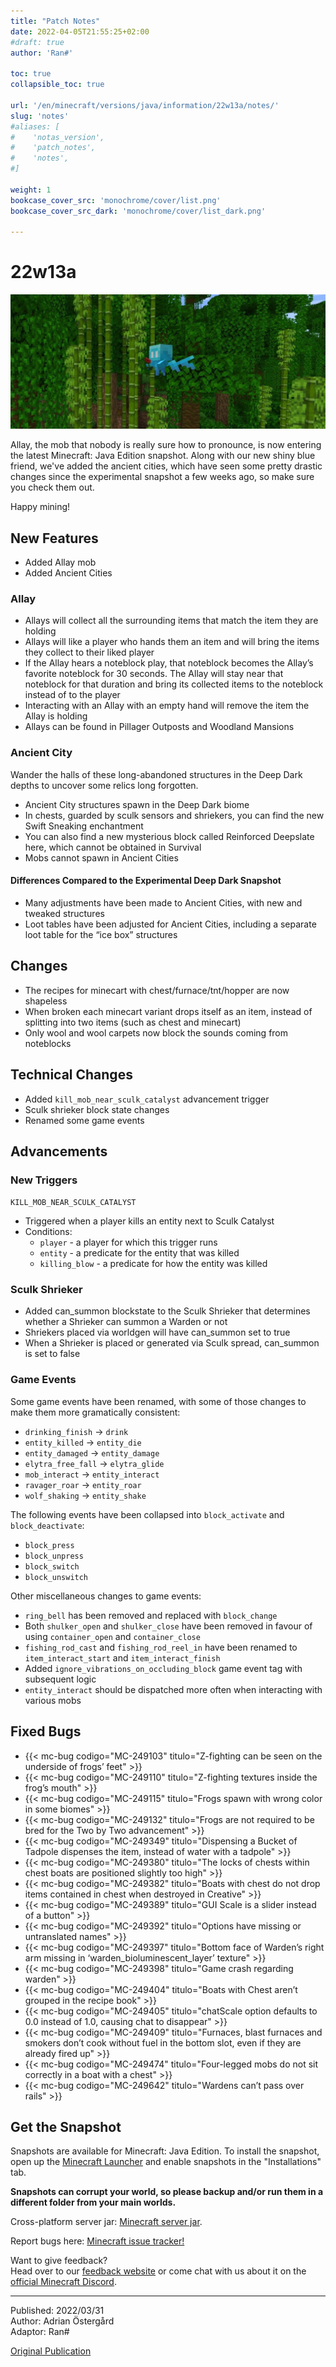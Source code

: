 ```yaml
---
title: "Patch Notes"
date: 2022-04-05T21:55:25+02:00
#draft: true
author: 'Ran#'

toc: true
collapsible_toc: true

url: '/en/minecraft/versions/java/information/22w13a/notes/'
slug: 'notes'
#aliases: [
#    'notas_version',
#    'patch_notes',
#    'notes',
#]

weight: 1
bookcase_cover_src: 'monochrome/cover/list.png'
bookcase_cover_src_dark: 'monochrome/cover/list_dark.png'

---
```


# 22w13a

<img src="/fotos_content/mobs/allay/allay1.webp" />

Allay, the mob that nobody is really sure how to pronounce, is now entering the latest Minecraft: Java Edition snapshot.
Along with our new shiny blue friend, we've added the ancient cities, which have seen some pretty drastic changes since the experimental snapshot a few weeks ago, so make sure you check them out.

Happy mining!

## New Features

- Added Allay mob
- Added Ancient Cities

### Allay

- Allays will collect all the surrounding items that match the item they are holding
- Allays will like a player who hands them an item and will bring the items they collect to their liked player
- If the Allay hears a noteblock play, that noteblock becomes the Allay’s favorite noteblock for 30 seconds. The Allay will stay near that noteblock for that duration and bring its collected items to the noteblock instead of to the player
- Interacting with an Allay with an empty hand will remove the item the Allay is holding
- Allays can be found in Pillager Outposts and Woodland Mansions

### Ancient City

Wander the halls of these long-abandoned structures in the Deep Dark depths to uncover some relics long forgotten.
- Ancient City structures spawn in the Deep Dark biome
- In chests, guarded by sculk sensors and shriekers, you can find the new Swift Sneaking enchantment
- You can also find a new mysterious block called Reinforced Deepslate here, which cannot be obtained in Survival
- Mobs cannot spawn in Ancient Cities

#### Differences Compared to the Experimental Deep Dark Snapshot

- Many adjustments have been made to Ancient Cities, with new and tweaked structures
- Loot tables have been adjusted for Ancient Cities, including a separate loot table for the “ice box” structures

## Changes

- The recipes for minecart with chest/furnace/tnt/hopper are now shapeless
- When broken each minecart variant drops itself as an item, instead of splitting into two items (such as chest and minecart)
- Only wool and wool carpets now block the sounds coming from noteblocks

## Technical Changes

- Added `kill_mob_near_sculk_catalyst` advancement trigger
- Sculk shrieker block state changes
- Renamed some game events

## Advancements
### New Triggers

`KILL_MOB_NEAR_SCULK_CATALYST`

- Triggered when a player kills an entity next to Sculk Catalyst
- Conditions:
    - `player` - a player for which this trigger runs
    - `entity` - a predicate for the entity that was killed
    - `killing_blow` - a predicate for how the entity was killed

### Sculk Shrieker

- Added can_summon blockstate to the Sculk Shrieker that determines whether a Shrieker can summon a Warden or not
- Shriekers placed via worldgen will have can_summon set to true
- When a Shrieker is placed or generated via Sculk spread, can_summon is set to false

### Game Events

Some game events have been renamed, with some of those changes to make them more gramatically consistent:
- `drinking_finish` -> `drink`
- `entity_killed` -> `entity_die`
- `entity_damaged` -> `entity_damage`
- `elytra_free_fall` -> `elytra_glide`
- `mob_interact` -> `entity_interact`
- `ravager_roar` -> `entity_roar`
- `wolf_shaking` -> `entity_shake`

The following events have been collapsed into `block_activate` and `block_deactivate`:
- `block_press`
- `block_unpress`
- `block_switch`
- `block_unswitch`

Other miscellaneous changes to game events:
- `ring_bell` has been removed and replaced with `block_change`
- Both `shulker_open` and `shulker_close` have been removed in favour of using `container_open` and `container_close`
- `fishing_rod_cast` and `fishing_rod_reel_in` have been renamed to `item_interact_start` and `item_interact_finish`
- Added `ignore_vibrations_on_occluding_block` game event tag with subsequent logic
- `entity_interact` should be dispatched more often when interacting with various mobs

## Fixed Bugs

- {{< mc-bug codigo="MC-249103" titulo="Z-fighting can be seen on the underside of frogs’ feet" >}}
- {{< mc-bug codigo="MC-249110" titulo="Z-fighting textures inside the frog’s mouth" >}}
- {{< mc-bug codigo="MC-249115" titulo="Frogs spawn with wrong color in some biomes" >}}
- {{< mc-bug codigo="MC-249132" titulo="Frogs are not required to be bred for the Two by Two advancement" >}}
- {{< mc-bug codigo="MC-249349" titulo="Dispensing a Bucket of Tadpole dispenses the item, instead of water with a tadpole" >}}
- {{< mc-bug codigo="MC-249380" titulo="The locks of chests within chest boats are positioned slightly too high" >}}
- {{< mc-bug codigo="MC-249382" titulo="Boats with chest do not drop items contained in chest when destroyed in Creative" >}}
- {{< mc-bug codigo="MC-249389" titulo="GUI Scale is a slider instead of a button" >}}
- {{< mc-bug codigo="MC-249392" titulo="Options have missing or untranslated names" >}}
- {{< mc-bug codigo="MC-249397" titulo="Bottom face of Warden’s right arm missing in ‘warden_bioluminescent_layer’ texture" >}}
- {{< mc-bug codigo="MC-249398" titulo="Game crash regarding warden" >}}
- {{< mc-bug codigo="MC-249404" titulo="Boats with Chest aren’t grouped in the recipe book" >}}
- {{< mc-bug codigo="MC-249405" titulo="chatScale option defaults to 0.0 instead of 1.0, causing chat to disappear" >}}
- {{< mc-bug codigo="MC-249409" titulo="Furnaces, blast furnaces and smokers don’t cook without fuel in the bottom slot, even if they are already fired up" >}}
- {{< mc-bug codigo="MC-249474" titulo="Four-legged mobs do not sit correctly in a boat with a chest" >}}
- {{< mc-bug codigo="MC-249642" titulo="Wardens can’t pass over rails" >}}

## Get the Snapshot

Snapshots are available for Minecraft: Java Edition.
To install the snapshot, open up the [Minecraft Launcher](https://www.minecraft.net/en-us/download) and enable snapshots in the "Installations" tab.

**Snapshots can corrupt your world, so please backup and/or run them in a different folder from your main worlds.**

Cross-platform server jar:
[Minecraft server jar](https://launcher.mojang.com/v1/objects/7c8afca77bb9a73d31cdc70f2f68b4119d581455/server.jar).

Report bugs here:
[Minecraft issue tracker!](https://bugs.mojang.com/projects/MC/issues)

Want to give feedback?\
Head over to our [feedback website](https://aka.ms/JavaSnapshotFeedback?ref=minecraftnet) or come chat with us about it on the [official Minecraft Discord](https://discordapp.com/invite/minecraft).

---

Published: 2022/03/31\
Author: Adrian Östergård\
Adaptor: Ran#

[Original Publication](https://www.minecraft.net/en-us/article/minecraft-snapshot-22w13a)

